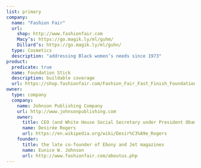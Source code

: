 ```yaml
---
list: primary
company:
  name: "Fashion Fair"
  url:
    shop: http://www.fashionfair.com
    Macy’s: https://go.magik.ly/ml/guhm/
    Dillard’s: https://go.magik.ly/ml/guhn/
  type: Cosmetics
  description: "addressing Black women’s needs since 1973"
product:
  predicate: true
  name: Foundation Stick
  description: buildable coverage
  url: https://shop.fashionfair.com/Fashion_Fair_Fast_Finish_Foundation_Stick_p/fast%20finish%20foundations.htm
owner:
  type: company
  company:
    name: Johnson Publishing Company
    url: http://www.johnsonpublishing.com
    owner:
      title: CEO (and White House Social Secretary under President Obama)
      name: Desirée Rogers
      url: https://en.wikipedia.org/wiki/Desir%C3%A9e_Rogers
    founder:
      title: the late co-founder of Ebony and Jet magazines
      name: Eunice W. Johnson
      url: http://www.fashionfair.com/aboutus.php
---
```

